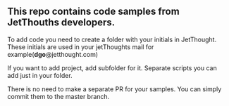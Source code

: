 ## This repo contains code samples from JetThouths developers.

To add code you need to create a folder with your initials in JetThought.
These initials are used in your jetThoughts mail for example(**dgo**@jetthought.com)

If you want to add project, add subfolder for it. Separate scripts you can add just in your folder.

There is no need to make a separate PR for your samples. You can simply commit them to the master branch.
